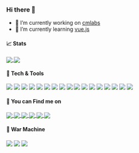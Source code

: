 ### Hi there 👋

<!--
**geofany/geofany** is a ✨ _special_ ✨ repository because its `README.md` (this file) appears on your GitHub profile.

Here are some ideas to get you started:

- 🔭 I’m currently working on ...
- 🌱 I’m currently learning ...
- 👯 I’m looking to collaborate on ...
- 🤔 I’m looking for help with ...
- 💬 Ask me about ...
- 📫 How to reach me: ...
- 😄 Pronouns: ...
- ⚡ Fun fact: ...
-->

- :office: I’m currently working on <a href="https://github.com/cmlabsdev">cmlabs</a>
- 🌱 I’m currently learning <a href="https://vuejs.org/">vue.js</a>

#### :chart_with_upwards_trend: Stats

<a href="https://github.com/anuraghazra/github-readme-stats">
  <img align="center" src="https://github-readme-stats.vercel.app/api?username=geofany&count_private=true&theme=algolia&include_all_commits=true&show_icons=true&line_height=20" />
</a>
<a href="https://github.com/anuraghazra/github-readme-stats">
  <img align="center" src="https://github-readme-stats.vercel.app/api/top-langs/?username=geofany&layout=compact&count_private=true&theme=algolia" />
</a>

#### :construction_worker: Tech & Tools
![](https://img.shields.io/badge/OS-Windows%2010-informational?style=flat&logo=Windows&logoColor=00adef&color=00adef)
![](https://img.shields.io/badge/Editor-Atom-informational?style=flat&logo=Atom&logoColor=009F6D&color=009F6D)
![](https://img.shields.io/badge/Editor-VSCode-informational?style=flat&logo=Visual%20Studio%20Code&logoColor=007ACC&color=007ACC)
![](https://img.shields.io/badge/Engine-Godot%20Engine-informational?style=flat&logo=Godot%20Engine&logoColor=4588B9&color=4588B9)
![](https://img.shields.io/badge/Engine-Unity-informational?style=flat&logo=Unity&logoColor=212B35&color=212B35)
![](https://img.shields.io/badge/Framework-Laravel-informational?style=flat&logo=Laravel&logoColor=F35045&color=F35045)
![](https://img.shields.io/badge/Framework-Flutter-informational?style=flat&logo=Flutter&logoColor=45D1FD&color=45D1FD)
![](https://img.shields.io/badge/DB-MySQL-informational?style=flat&logo=MySQL&logoColor=015F8B&color=015F8B)
![](https://img.shields.io/badge/Code-Java-informational?style=flat&logo=Java&logoColor=F89917&color=F89917)
![](https://img.shields.io/badge/Code-HTML5-informational?style=flat&logo=HTML5&logoColor=E34F26&color=E34F26)
![](https://img.shields.io/badge/Code-CSS3-informational?style=flat&logo=CSS3&logoColor=0C73B8&color=0C73B8)
![](https://img.shields.io/badge/Code-JavaScript-informational?style=flat&logo=JavaScript&logoColor=F7DF1E&color=F7DF1E)
![](https://img.shields.io/badge/Code-PHP-informational?style=flat&logo=PHP&logoColor=6383BB&color=6383BB)
![](https://img.shields.io/badge/Code-Vue-informational?style=flat&logo=Vue.js&logoColor=3FB27F&color=3FB27F)
![](https://img.shields.io/badge/Code-C%23-informational?style=flat&logo=C%20Sharp&logoColor=68217A&color=68217A)
![](https://img.shields.io/badge/Code-Godot%20Script-informational?style=flat&logo=Godot%20Engine&logoColor=4588B9&color=4588B9)
![](https://img.shields.io/badge/Code-Dart-informational?style=flat&logo=Dart&logoColor=00D2B8&color=00D2B8)

#### :mega: You can Find me on
<a href="https://t.me/Geofany10">
   <img align="center" src="https://img.shields.io/badge/Telegram-2CA5E0?style=for-the-badge&logo=telegram&logoColor=white" />
</a>

<a href="mailto:geofanygalindra@gmail.com">
   <img align="center" src="https://img.shields.io/badge/Gmail-D14836?style=for-the-badge&logo=gmail&logoColor=white" />
</a>

<a href="https://www.facebook.com/GeGaRezpect/">
   <img align="center" src="https://img.shields.io/badge/Facebook-1877F2?style=for-the-badge&logo=facebook&logoColor=white" />
</a>

<a href="https://www.instagram.com/__gegas__/">
   <img align="center" src="https://img.shields.io/badge/Instagram-E4405F?style=for-the-badge&logo=instagram&logoColor=white" />
</a>

<a href="https://www.linkedin.com/in/geofany-galindra-5748a31b2/">
   <img align="center" src="https://img.shields.io/badge/LinkedIn-0077B5?style=for-the-badge&logo=linkedin&logoColor=white" />
</a>

<a href="https://steamcommunity.com/id/4n0n">
   <img align="center" src="https://img.shields.io/badge/Steam-000000?style=for-the-badge&logo=steam&logoColor=white" />
</a>

#### :robot: War Machine
<a>
  <img align="center" src="https://img.shields.io/badge/Windows-Acer_E5_476G-0078D6?style=for-the-badge&logo=windows&logoColor=white" />
</a>

<a>
  <img align="center" src="https://img.shields.io/badge/Intel-Core_i5_8250U-0071C5?style=for-the-badge&logo=intel&logoColor=white" />
</a>

<a>
  <img align="center" src="https://img.shields.io/badge/NVIDIA-MX150-76B900?style=for-the-badge&logo=nvidia&logoColor=white" />
</a>

